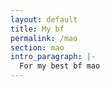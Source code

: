 ```yaml
---
layout: default
title: My bf
permalink: /mao
section: mao
intro_paragraph: |-
  For my best bf mao
---
```


